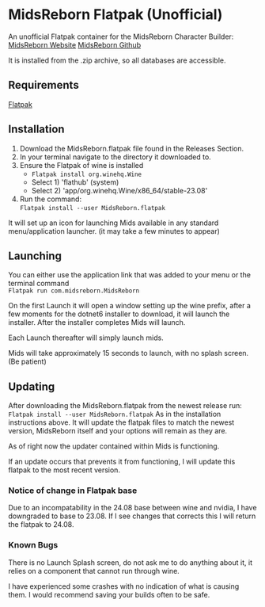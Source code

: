 # MidsReborn Flatpak (Unofficial)
An unofficial Flatpak container for the MidsReborn Character Builder:
[MidsReborn Website](https://midsreborn.com)
[MidsReborn Github](https://github.com/LoadedCamel/MidsReborn)

It is installed from the .zip archive, so all databases are accessible.

## Requirements
[Flatpak](https://Flatpak.org)

## Installation
1. Download the MidsReborn.flatpak file found in the Releases Section.
2. In your terminal navigate to the directory it downloaded to.
3. Ensure the Flatpak of wine is installed  
   - `Flatpak install org.winehq.Wine`
   - Select 1) 'flathub' (system)
   - Select 2) 'app/org.winehq.Wine/x86_64/stable-23.08'
4. Run the command:  
   `Flatpak install --user MidsReborn.flatpak`

It will set up an icon for launching Mids available in any standard menu/application launcher. (it may take a few minutes to appear)

## Launching
You can either use the application link that was added to your menu or the terminal command  
    `Flatpak run com.midsreborn.MidsReborn`

On the first Launch it will open a window setting up the wine prefix, after a few moments for the dotnet6 installer to download, it will launch the installer.
After the installer completes Mids will launch.

Each Launch thereafter will simply launch mids.

Mids will take approximately 15 seconds to launch, with no splash screen. (Be patient)

## Updating
After downloading the MidsReborn.flatpak from the newest release run:  
   `Flatpak install --user MidsReborn.flatpak`
As in the installation instructions above. It will update the flatpak files to match the newest version, MidsReborn itself and your options will remain as they are.

As of right now the updater contained within Mids is functioning.

If an update occurs that prevents it from functioning, I will update this flatpak to the most recent version.

### Notice of change in Flatpak base
Due to an incompatability in the 24.08 base between wine and nvidia, I have downgraded to base to 23.08. If I see changes that corrects this I will return the flatpak to 24.08.

### Known Bugs
There is no Launch Splash screen, do not ask me to do anything about it, it relies on a component that cannot run through wine.

I have experienced some crashes with no indication of what is causing them. I would recommend saving your builds often to be safe.

